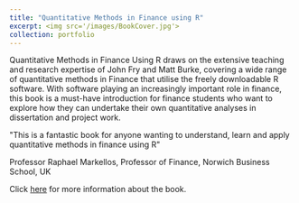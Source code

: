 ```yaml
---
title: "Quantitative Methods in Finance using R"
excerpt: <img src='/images/BookCover.jpg'>
collection: portfolio
---
```


Quantitative Methods in Finance Using R draws on the extensive teaching and research expertise of John Fry and Matt Burke, covering a wide range of quantitative methods in Finance that utilise the freely downloadable R software. With software playing an increasingly important role in finance, this book is a must-have introduction for finance students who want to explore how they can undertake their own quantitative analyses in dissertation and project work.

"This is a fantastic book for anyone wanting to understand, learn and apply quantitative methods in finance using R"

Professor Raphael Markellos, Professor of Finance, Norwich Business School, UK
 
Click [here](https://www.mheducation.co.uk/quantitative-methods-in-finance-using-r-9780335251261-emea-group) for more information about the book.